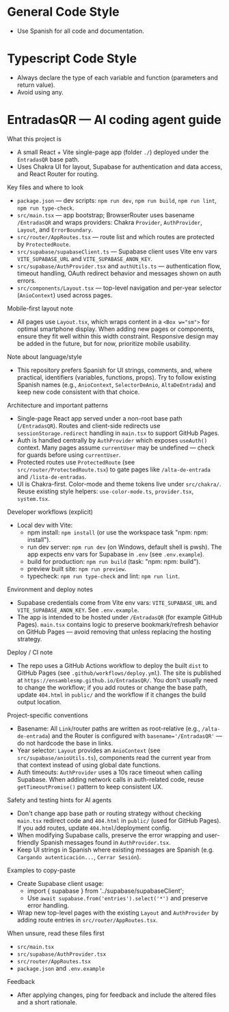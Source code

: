 <!-- Copilot instructions for EntradasQR -->

# General Code Style
- Use Spanish for all code and documentation.

# Typescript Code Style
- Always declare the type of each variable and function (parameters and return value).
- Avoid using any.

# EntradasQR — AI coding agent guide
What this project is
- A small React + Vite single-page app (folder `./`) deployed under the `EntradasQR` base path.
- Uses Chakra UI for layout, Supabase for authentication and data access, and React Router for routing.

Key files and where to look
- `package.json` — dev scripts: `npm run dev`, `npm run build`, `npm run lint`, `npm run type-check`.
- `src/main.tsx` — app bootstrap; BrowserRouter uses basename `/EntradasQR` and wraps providers: Chakra `Provider`, `AuthProvider`, `Layout`, and `ErrorBoundary`.
- `src/router/AppRoutes.tsx` — route list and which routes are protected by `ProtectedRoute`.
- `src/supabase/supabaseClient.ts` — Supabase client uses Vite env vars `VITE_SUPABASE_URL` and `VITE_SUPABASE_ANON_KEY`.
- `src/supabase/AuthProvider.tsx` and `authUtils.ts` — authentication flow, timeout handling, OAuth redirect behavior and messages shown on auth errors.
- `src/components/Layout.tsx` — top-level navigation and per-year selector (`AnioContext`) used across pages.

Mobile-first layout note
- All pages use `Layout.tsx`, which wraps content in a `<Box w="sm">` for optimal smartphone display. When adding new pages or components, ensure they fit well within this width constraint. Responsive design may be added in the future, but for now, prioritize mobile usability.

Note about language/style
- This repository prefers Spanish for UI strings, comments, and, where practical, identifiers (variables, functions, props). Try to follow existing Spanish names (e.g., `AnioContext`, `SelectorDeAnio`, `AltaDeEntrada`) and keep new code consistent with that choice.

Architecture and important patterns
- Single-page React app served under a non-root base path (`/EntradasQR`). Routes and client-side redirects use `sessionStorage.redirect` handling in `main.tsx` to support GitHub Pages.
- Auth is handled centrally by `AuthProvider` which exposes `useAuth()` context. Many pages assume `currentUser` may be undefined — check for guards before using `currentUser`.
- Protected routes use `ProtectedRoute` (see `src/router/ProtectedRoute.tsx`) to gate pages like `/alta-de-entrada` and `/lista-de-entradas`.
- UI is Chakra-first. Color-mode and theme tokens live under `src/chakra/`. Reuse existing style helpers: `use-color-mode.ts`, `provider.tsx`, `system.tsx`.

Developer workflows (explicit)
- Local dev with Vite:
  - npm install: `npm install` (or use the workspace task "npm: npm: install").
  - run dev server: `npm run dev` (on Windows, default shell is pwsh). The app expects env vars for Supabase in `.env` (see `.env.example`).
  - build for production: `npm run build` (task: "npm: npm: build").
  - preview built site: `npm run preview`.
  - typecheck: `npm run type-check` and lint: `npm run lint`.

Environment and deploy notes
- Supabase credentials come from Vite env vars: `VITE_SUPABASE_URL` and `VITE_SUPABASE_ANON_KEY`. See `.env.example`.
- The app is intended to be hosted under `/EntradasQR` (for example GitHub Pages). `main.tsx` contains logic to preserve bookmark/refresh behavior on GitHub Pages — avoid removing that unless replacing the hosting strategy.

Deploy / CI note
- The repo uses a GitHub Actions workflow to deploy the built `dist` to GitHub Pages (see `.github/workflows/deploy.yml`). The site is published at `https://ensamblesmp.github.io/EntradasQR/`. You don't usually need to change the workflow; if you add routes or change the base path, update `404.html` in `public/` and the workflow if it changes the build output location.

Project-specific conventions
- Basename: All `Link`/router paths are written as root-relative (e.g., `/alta-de-entrada`) and the Router is configured with `basename='/EntradasQR'` — do not hardcode the base in links.
- Year selector: `Layout` provides an `AnioContext` (see `src/supabase/anioUtils.ts`), components read the current year from that context instead of using global date functions.
- Auth timeouts: `AuthProvider` uses a 10s race timeout when calling Supabase. When adding network calls in auth-related code, reuse `getTimeoutPromise()` pattern to keep consistent UX.

Safety and testing hints for AI agents
- Don't change app base path or routing strategy without checking `main.tsx` redirect code and `404.html` in `public/` (used for GitHub Pages). If you add routes, update `404.html`/deployment config.
- When modifying Supabase calls, preserve the error wrapping and user-friendly Spanish messages found in `AuthProvider.tsx`.
- Keep UI strings in Spanish where existing messages are Spanish (e.g. `Cargando autenticación...`, `Cerrar Sesión`).

Examples to copy-paste
- Create Supabase client usage:
  - import { supabase } from '../supabase/supabaseClient';
  - Use `await supabase.from('entries').select('*')` and preserve error handling.
- Wrap new top-level pages with the existing `Layout` and `AuthProvider` by adding route entries in `src/router/AppRoutes.tsx`.

When unsure, read these files first
- `src/main.tsx`
- `src/supabase/AuthProvider.tsx`
- `src/router/AppRoutes.tsx`
- `package.json` and `.env.example`

Feedback
- After applying changes, ping for feedback and include the altered files and a short rationale.
